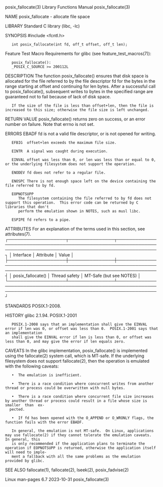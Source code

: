 posix_fallocate(3)						   Library Functions Manual						    posix_fallocate(3)

NAME
       posix_fallocate - allocate file space

LIBRARY
       Standard C library (libc, -lc)

SYNOPSIS
       #include <fcntl.h>

       int posix_fallocate(int fd, off_t offset, off_t len);

   Feature Test Macro Requirements for glibc (see feature_test_macros(7)):

       posix_fallocate():
	   _POSIX_C_SOURCE >= 200112L

DESCRIPTION
       The function posix_fallocate() ensures that disk space is allocated for the file referred to by the file descriptor fd for the bytes in the range
       starting at offset and continuing for len bytes.	 After a successful call to posix_fallocate(), subsequent writes to bytes in the specified range are
       guaranteed not to fail because of lack of disk space.

       If the size of the file is less than offset+len, then the file is increased to this size; otherwise the file size is left unchanged.

RETURN VALUE
       posix_fallocate() returns zero on success, or an error number on failure.  Note that errno is not set.

ERRORS
       EBADF  fd is not a valid file descriptor, or is not opened for writing.

       EFBIG  offset+len exceeds the maximum file size.

       EINTR  A signal was caught during execution.

       EINVAL offset was less than 0, or len was less than or equal to 0, or the underlying filesystem does not support the operation.

       ENODEV fd does not refer to a regular file.

       ENOSPC There is not enough space left on the device containing the file referred to by fd.

       EOPNOTSUPP
	      The filesystem containing the file referred to by fd does not support this operation.  This error code can be returned by C libraries that don't
	      perform the emulation shown in NOTES, such as musl libc.

       ESPIPE fd refers to a pipe.

ATTRIBUTES
       For an explanation of the terms used in this section, see attributes(7).
       ┌───────────────────┬───────────────┬─────────────────────────────────────────────────────────────────────────────────────────────────────────────────┐
       │ Interface	   │ Attribute	   │ Value													     │
       ├───────────────────┼───────────────┼─────────────────────────────────────────────────────────────────────────────────────────────────────────────────┤
       │ posix_fallocate() │ Thread safety │ MT-Safe (but see NOTES)											     │
       └───────────────────┴───────────────┴─────────────────────────────────────────────────────────────────────────────────────────────────────────────────┘

STANDARDS
       POSIX.1-2008.

HISTORY
       glibc 2.1.94.  POSIX.1-2001

       POSIX.1-2008 says that an implementation shall give the EINVAL error if len was 0, or offset was less than 0.  POSIX.1-2001 says that an implementation
       shall give the EINVAL error if len is less than 0, or offset was less than 0, and may give the error if len equals zero.

CAVEATS
       In  the glibc implementation, posix_fallocate() is implemented using the fallocate(2) system call, which is MT-safe.  If the underlying filesystem does
       not support fallocate(2), then the operation is emulated with the following caveats:

       •  The emulation is inefficient.

       •  There is a race condition where concurrent writes from another thread or process could be overwritten with null bytes.

       •  There is a race condition where concurrent file size increases by another thread or process could result in a file whose size is  smaller  than  ex‐
	  pected.

       •  If fd has been opened with the O_APPEND or O_WRONLY flags, the function fails with the error EBADF.

       In general, the emulation is not MT-safe.  On Linux, applications may use fallocate(2) if they cannot tolerate the emulation caveats.  In general, this
       is only recommended if the application plans to terminate the operation if EOPNOTSUPP is returned, otherwise the application itself will need to imple‐
       ment a fallback with all the same problems as the emulation provided by glibc.

SEE ALSO
       fallocate(1), fallocate(2), lseek(2), posix_fadvise(2)

Linux man-pages 6.7							  2023-10-31							    posix_fallocate(3)
